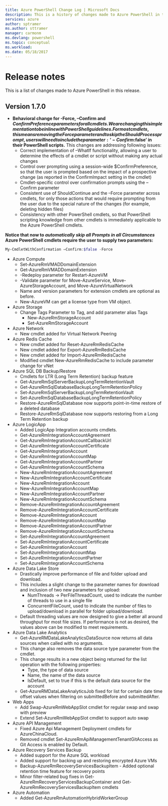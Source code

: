 ```yaml
---
title: Azure PowerShell Change Log | Microsoft Docs
description: This is a history of changes made to Azure PowerShell in the latest release.
services: azure
author: sptramer
ms.author: sttramer
manager: carmonm
ms.devlang: powershell
ms.topic: conceptual
ms.workload:
ms.date: 05/18/2017
---
```


# Release notes

This is a list of changes made to Azure PowerShell in this release.

## Version 1.7.0

* **Behavioral change for -Force, –Confirm and $ConfirmPreference parameters for all cmdlets. We are changing this implementation to be in line with PowerShell guidelines. For most cmdlets, this means removing the Force parameter and to skip the ShouldProcess prompt, users will need to include the parameter: ‘-Confirm:$false’ in their PowerShell scripts.** This changes are addressing following issues:
  - Correct implementation of –WhatIf functionality, allowing a user to determine the effects of a cmdlet or script without making any actual changes
  - Control over prompting using a session-wide $ConfirmPreference, so that the user is prompted based on the impact of a prospective change (as reported in the ConfirmImpact setting in the cmdlet)
  - Cmdlet-specific control over confirmation prompts using the –Confirm parameter
  - Consistent use of ShouldContinue and the –Force parameter across cmdlets, for only those actions that would require prompting from the user due to the special nature of the changes (for example, deleting hidden files)
  - Consistency with other PowerShell cmdlets, so that PowerShell scripting knowledge from other cmdlets is immediately applicable to the Azure PowerShell cmdlets.

**Notice that now to *automatically skip all Prompts in all Circumstances* Azure PowerShell cmdlets require the user to supply two parameters:**
```powershell
My-CmdletWithConfirmation –Confirm:$false -Force
```
* Azure Compute
  - Set-AzureRmVMADDomainExtension
  - Get-AzureRmVMADDomainExtension
  - -Redeploy parameter for Restart-AzureVM
  - -Validate parameter for Move-AzureService, Move-AzureStorageAccount, and Move-AzureVirtualNetwork
  - Name and version parameters for extension cmdlets are optional as before.
  - New-AzureVM can get a license type from VM object.
* Azure Storage
  - Change Tags Parameter to Tag, and add parameter alias Tags
    + New-AzureRmStorageAccount
    + Set-AzureRmStorageAccount
* Azure Network
  - New cmdlet added for Virtual Network Peering
* Azure Redis Cache
  - New cmdlet added for Reset-AzureRmRedisCache
  - New cmdlet added for Export-AzureRmRedisCache
  - New cmdlet added for Import-AzureRmRedisCache
  - Modified cmdlet New-AzureRmRedisCache to include parameter change for vNet
* Azure SQL DB Backup/Restore
  - Cmdlets for LTR (Long Term Retention) backup feature
  - Get-AzureRmSqlServerBackupLongTermRetentionVault
  - Get-AzureRmSqlDatabaseBackupLongTermRetentionPolicy
  - Set-AzureRmSqlServerBackupLongTermRetentionVault
  - Set-AzureRmSqlDatabaseBackupLongTermRetentionPolicy
  - Restore-AzureRmSqlDatabase now supports point-in-time restore of a deleted database
  - Restore-AzureRmSqlDatabase now supports restoring from a Long Term Retention backup
* Azure LogicApp
  - Added LogicApp Integration accounts cmdlets.
  - Get-AzureRmIntegrationAccountAgreement
  - Get-AzureRmIntegrationAccountCallbackUrl
  - Get-AzureRmIntegrationAccountCertificate
  - Get-AzureRmIntegrationAccount
  - Get-AzureRmIntegrationAccountMap
  - Get-AzureRmIntegrationAccountPartner
  - Get-AzureRmIntegrationAccountSchema
  - New-AzureRmIntegrationAccountAgreement
  - New-AzureRmIntegrationAccountCertificate
  - New-AzureRmIntegrationAccount
  - New-AzureRmIntegrationAccountMap
  - New-AzureRmIntegrationAccountPartner
  - New-AzureRmIntegrationAccountSchema
  - Remove-AzureRmIntegrationAccountAgreement
  - Remove-AzureRmIntegrationAccountCertificate
  - Remove-AzureRmIntegrationAccount
  - Remove-AzureRmIntegrationAccountMap
  - Remove-AzureRmIntegrationAccountPartner
  - Remove-AzureRmIntegrationAccountSchema
  - Set-AzureRmIntegrationAccountAgreement
  - Set-AzureRmIntegrationAccountCertificate
  - Set-AzureRmIntegrationAccount
  - Set-AzureRmIntegrationAccountMap
  - Set-AzureRmIntegrationAccountPartner
  - Set-AzureRmIntegrationAccountSchema
* Azure Data Lake Store
  - Drastically improve performance of file and folder upload and download.
  - This includes a slight change to the parameter names for download and inclusion of two new parameters for upload:
    + NumThreads -> PerFileThreadCount, used to indicate the number of threads to use in a single file
    + ConcurrentFileCount, used to indicate the number of files to upload/download in parallel for folder upload/download.
  - Default threading values are now designed to give a better all around throughput for most file sizes. If performance is not as desired, the values above can be modified to meet requirements.
* Azure Data Lake Analytics
  - Get-AzureRMDataLakeAnalyticsDataSource now returns all data sources when called with no arguments.
  - This change also removes the data source type parameter from the cmdlet.
  - This change results in a new object being returned for the list operation with the following properties:
    + Type, the type of data source
    + Name, the name of the data source
    + IsDefault, set to true if this is the default data source for the account
  - Get-AzureRMDataLakeAnalyticsJob fixed for list for certain date time offset values when filtering on submittedBefore and submittedAfter.
* Web Apps
  - Add Swap-AzureRmWebAppSlot cmdlet for regular swap and swap with preview
  - Extend Set-AzureRmWebAppSlot cmdlet to support auto swap
* Azure API Management
  - Fixed Azure Api Management Deployment cmdlets for AzureChinaCloud.
  - Removed cmdlet Set-AzureRmApiManagementTenantGitAccess as Git Access is enabled by Default.
* Azure Recovery Services Backup
  - Added support for the Azure SQL workload
  - Added support for backing up and restoring encrypted Azure VMs
  - Backup-AzureRmRecoveryServicesBackupItem - Added optional retention time feature for recovery points
  - Minor filter-related bug fixes in Get-AzureRmRecoveryServicesBackupContainer and Get-AzureRmRecoveryServicesBackupItem cmdlets
* Azure Automation
  - Added Get-AzureRmAutomationHybridWorkerGroup
